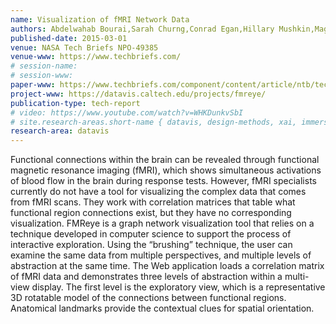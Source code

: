 ```yaml
---
name: Visualization of fMRI Network Data
authors: Abdelwahab Bourai,Sarah Churng,Conrad Egan,Hillary Mushkin,Maggie Hendrie,Scott Davidoff
published-date: 2015-03-01
venue: NASA Tech Briefs NPO-49385
venue-www: https://www.techbriefs.com/
# session-name:  
# session-www:
paper-www: https://www.techbriefs.com/component/content/article/ntb/tech-briefs/sensors-data-acquisition/21625
project-www: https://datavis.caltech.edu/projects/fmreye/
publication-type: tech-report
# video: https://www.youtube.com/watch?v=WHKDunkvSbI
# site.research-areas.short-name { datavis, design-methods, xai, immersion, ops }
research-area: datavis
---
```

Functional connections within the brain can be revealed through functional magnetic resonance imaging (fMRI), which shows simultaneous activations of blood flow in the brain during response tests. However, fMRI specialists currently do not have a tool for visualizing the complex data that comes from fMRI scans. They work with correlation matrices that table what functional region connections exist, but they have no corresponding visualization. FMReye is a graph network visualization tool that relies on a technique developed in computer science to support the process of interactive exploration. Using the “brushing” technique, the user can examine the same data from multiple perspectives, and multiple levels of abstraction at the same time. The Web application loads a correlation matrix of fMRI data and demonstrates three levels of abstraction within a multi-view display. The first level is the exploratory view, which is a representative 3D rotatable model of the connections between functional regions. Anatomical landmarks provide the contextual clues for spatial orientation.
